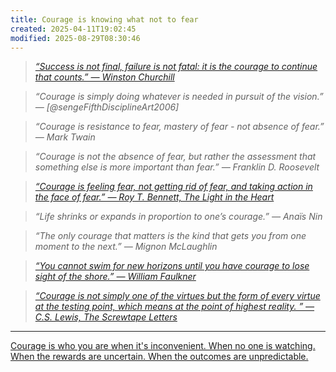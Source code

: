 ```yaml
---
title: Courage is knowing what not to fear
created: 2025-04-11T19:02:45
modified: 2025-08-29T08:30:46
---
```


> _[“Success is not final, failure is not fatal: it is the courage to continue that counts.” — Winston Churchill](https://www.youtube.com/watch?v=uuxMZL6ieWM)_

> _“Courage is simply doing whatever is needed in pursuit of the vision.” ― [@sengeFifthDisciplineArt2006]_

> _“Courage is resistance to fear, mastery of fear - not absence of fear.” — Mark Twain_

> _“Courage is not the absence of fear, but rather the assessment that something else is more important than fear.” — Franklin D. Roosevelt_

> _[“Courage is feeling fear, not getting rid of fear, and taking action in the face of fear.” — Roy T. Bennett, The Light in the Heart](https://www.goodreads.com/quotes/7913240-courage-is-feeling-fear-not-getting-rid-of-fear-and)_

> _“Life shrinks or expands in proportion to one’s courage.” — Anaïs Nin_

> _“The only courage that matters is the kind that gets you from one moment to the next.” — Mignon McLaughlin_

> _[“You cannot swim for new horizons until you have courage to lose sight of the shore.” — William Faulkner](https://www.goodreads.com/quotes/132400-you-cannot-swim-for-new-horizons-until-you-have-courage)_

> _[“Courage is not simply one of the virtues but the form of every virtue at the testing point, which means at the point of highest reality. ” ― C.S. Lewis, The Screwtape Letters](https://www.goodreads.com/quotes/37169-courage-is-not-simply-one-of-the-virtues-but-the)_

---

[Courage is who you are when it's inconvenient. When no one is watching. When the rewards are uncertain. When the outcomes are unpredictable.](https://x.com/SahilBloom/status/1910310140995416458)
